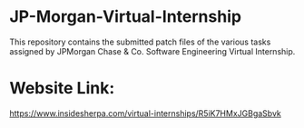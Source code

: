 # JP-Morgan-Virtual-Internship
This repository contains the submitted patch files of the various tasks assigned by JPMorgan Chase & Co. Software Engineering Virtual Internship.

# Website Link:
https://www.insidesherpa.com/virtual-internships/R5iK7HMxJGBgaSbvk
